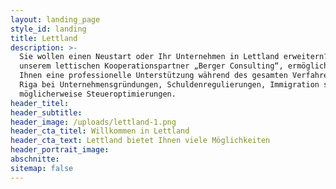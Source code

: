 ```yaml
---
layout: landing_page
style_id: landing
title: Lettland
description: >-
  Sie wollen einen Neustart oder Ihr Unternehmen in Lettland erweitern? Mit
  unserem lettischen Kooperationspartner „Berger Consulting“, ermöglichen wir
  Ihnen eine professionelle Unterstützung während des gesamten Verfahrens in
  Riga bei Unternehmensgründungen, Schuldenregulierungen, Immigration sowie
  möglicherweise Steueroptimierungen.  
header_titel:
header_subtitle:
header_image: /uploads/lettland-1.png
header_cta_titel: Willkommen in Lettland
header_cta_text: Lettland bietet Ihnen viele Möglichkeiten
header_portrait_image:
abschnitte:
sitemap: false
---
```

